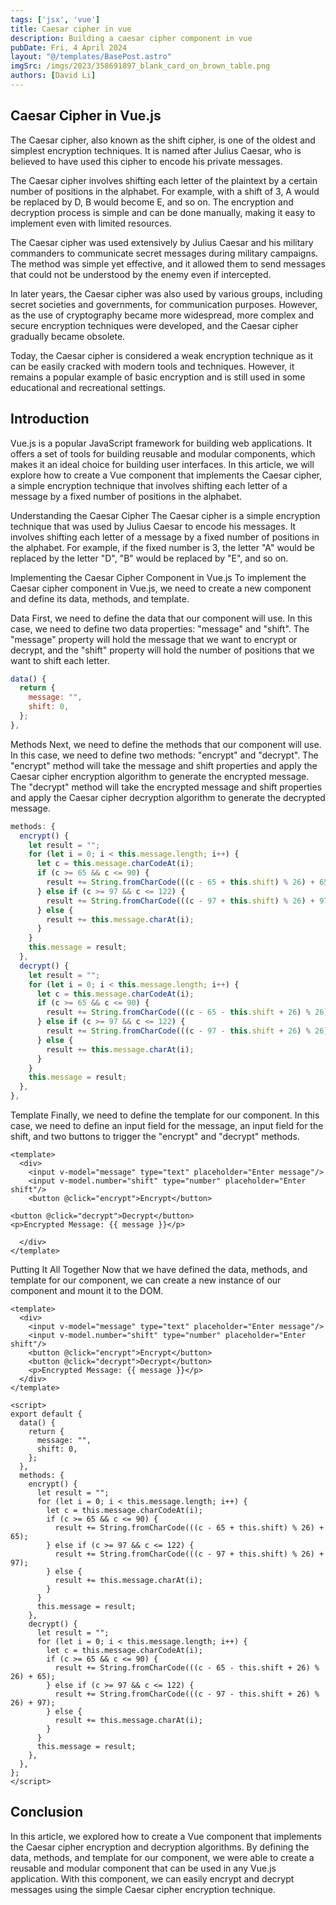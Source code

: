 ```yaml
---
tags: ['jsx', 'vue']
title: Caesar cipher in vue
description: Building a caesar cipher component in vue
pubDate: Fri, 4 April 2024
layout: "@/templates/BasePost.astro"
imgSrc: /imgs/2023/358691897_blank_card_on_brown_table.png
authors: [David Li]
---
```


## Caesar Cipher in Vue.js
The Caesar cipher, also known as the shift cipher, is one of the oldest and simplest encryption techniques. It is named after Julius Caesar, who is believed to have used this cipher to encode his private messages.

The Caesar cipher involves shifting each letter of the plaintext by a certain number of positions in the alphabet. For example, with a shift of 3, A would be replaced by D, B would become E, and so on. The encryption and decryption process is simple and can be done manually, making it easy to implement even with limited resources.

The Caesar cipher was used extensively by Julius Caesar and his military commanders to communicate secret messages during military campaigns. The method was simple yet effective, and it allowed them to send messages that could not be understood by the enemy even if intercepted.

In later years, the Caesar cipher was also used by various groups, including secret societies and governments, for communication purposes. However, as the use of cryptography became more widespread, more complex and secure encryption techniques were developed, and the Caesar cipher gradually became obsolete.

Today, the Caesar cipher is considered a weak encryption technique as it can be easily cracked with modern tools and techniques. However, it remains a popular example of basic encryption and is still used in some educational and recreational settings.

## Introduction
Vue.js is a popular JavaScript framework for building web applications. It offers a set of tools for building reusable and modular components, which makes it an ideal choice for building user interfaces. In this article, we will explore how to create a Vue component that implements the Caesar cipher, a simple encryption technique that involves shifting each letter of a message by a fixed number of positions in the alphabet.

Understanding the Caesar Cipher
The Caesar cipher is a simple encryption technique that was used by Julius Caesar to encode his messages. It involves shifting each letter of a message by a fixed number of positions in the alphabet. For example, if the fixed number is 3, the letter "A" would be replaced by the letter "D", "B" would be replaced by "E", and so on.

Implementing the Caesar Cipher Component in Vue.js
To implement the Caesar cipher component in Vue.js, we need to create a new component and define its data, methods, and template.

Data
First, we need to define the data that our component will use. In this case, we need to define two data properties: "message" and "shift". The "message" property will hold the message that we want to encrypt or decrypt, and the "shift" property will hold the number of positions that we want to shift each letter.

```js
data() {
  return {
    message: "",
    shift: 0,
  };
},
```

Methods
Next, we need to define the methods that our component will use. In this case, we need to define two methods: "encrypt" and "decrypt". The "encrypt" method will take the message and shift properties and apply the Caesar cipher encryption algorithm to generate the encrypted message. The "decrypt" method will take the encrypted message and shift properties and apply the Caesar cipher decryption algorithm to generate the decrypted message.

```js
methods: {
  encrypt() {
    let result = "";
    for (let i = 0; i < this.message.length; i++) {
      let c = this.message.charCodeAt(i);
      if (c >= 65 && c <= 90) {
        result += String.fromCharCode(((c - 65 + this.shift) % 26) + 65);
      } else if (c >= 97 && c <= 122) {
        result += String.fromCharCode(((c - 97 + this.shift) % 26) + 97);
      } else {
        result += this.message.charAt(i);
      }
    }
    this.message = result;
  },
  decrypt() {
    let result = "";
    for (let i = 0; i < this.message.length; i++) {
      let c = this.message.charCodeAt(i);
      if (c >= 65 && c <= 90) {
        result += String.fromCharCode(((c - 65 - this.shift + 26) % 26) + 65);
      } else if (c >= 97 && c <= 122) {
        result += String.fromCharCode(((c - 97 - this.shift + 26) % 26) + 97);
      } else {
        result += this.message.charAt(i);
      }
    }
    this.message = result;
  },
},
```

Template
Finally, we need to define the template for our component. In this case, we need to define an input field for the message, an input field for the shift, and two buttons to trigger the "encrypt" and "decrypt" methods.


```vue
<template>
  <div>
    <input v-model="message" type="text" placeholder="Enter message"/>
    <input v-model.number="shift" type="number" placeholder="Enter shift"/>
    <button @click="encrypt">Encrypt</button>
   
<button @click="decrypt">Decrypt</button>
<p>Encrypted Message: {{ message }}</p>

  </div>
</template>
```

Putting It All Together
Now that we have defined the data, methods, and template for our component, we can create a new instance of our component and mount it to the DOM.


```vue
<template>
  <div>
    <input v-model="message" type="text" placeholder="Enter message"/>
    <input v-model.number="shift" type="number" placeholder="Enter shift"/>
    <button @click="encrypt">Encrypt</button>
    <button @click="decrypt">Decrypt</button>
    <p>Encrypted Message: {{ message }}</p>
  </div>
</template>

<script>
export default {
  data() {
    return {
      message: "",
      shift: 0,
    };
  },
  methods: {
    encrypt() {
      let result = "";
      for (let i = 0; i < this.message.length; i++) {
        let c = this.message.charCodeAt(i);
        if (c >= 65 && c <= 90) {
          result += String.fromCharCode(((c - 65 + this.shift) % 26) + 65);
        } else if (c >= 97 && c <= 122) {
          result += String.fromCharCode(((c - 97 + this.shift) % 26) + 97);
        } else {
          result += this.message.charAt(i);
        }
      }
      this.message = result;
    },
    decrypt() {
      let result = "";
      for (let i = 0; i < this.message.length; i++) {
        let c = this.message.charCodeAt(i);
        if (c >= 65 && c <= 90) {
          result += String.fromCharCode(((c - 65 - this.shift + 26) % 26) + 65);
        } else if (c >= 97 && c <= 122) {
          result += String.fromCharCode(((c - 97 - this.shift + 26) % 26) + 97);
        } else {
          result += this.message.charAt(i);
        }
      }
      this.message = result;
    },
  },
};
</script>
```

## Conclusion
In this article, we explored how to create a Vue component that implements the Caesar cipher encryption and decryption algorithms. By defining the data, methods, and template for our component, we were able to create a reusable and modular component that can be used in any Vue.js application. With this component, we can easily encrypt and decrypt messages using the simple Caesar cipher encryption technique.

